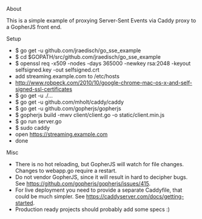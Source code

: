 About

This is a simple example of proxying Server-Sent Events via Caddy proxy to a GopherJS front end.

Setup

- $ go get -u github.com/jraedisch/go_sse_example
- $ cd $GOPATH/src/github.com/jraedisch/go_sse_example
- $ openssl req -x509 -nodes -days 365000 -newkey rsa:2048 -keyout selfsigned.key -out selfsigned.crt
- add streaming.example.com to /etc/hosts
- http://www.robpeck.com/2010/10/google-chrome-mac-os-x-and-self-signed-ssl-certificates
- $ go get -u ./...
- $ go get -u github.com/mholt/caddy/caddy
- $ go get -u github.com/gopherjs/gopherjs
- $ gopherjs build -mwv client/client.go -o static/client.min.js
- $ go run server.go
- $ sudo caddy
- open https://streaming.example.com
- done

Misc

- There is no hot reloading, but GopherJS will watch for file changes.
  Changes to webapp.go require a restart.
- Do not vendor GopherJS, since it will result in hard to decipher bugs.
  See https://github.com/gopherjs/gopherjs/issues/415.
- For live deployment you need to provide a separate Caddyfile, that could be much simpler.
  See https://caddyserver.com/docs/getting-started.
- Production ready projects should probably add some specs :)
